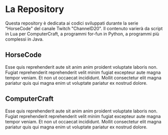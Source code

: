# La Repository
Questa repository è dedicata ai codici sviluppati durante la serie "HorseCode" del canale Twitch "ChannelD20". Il contenuto varierà da script in Lua per ComputerCraft, a programmi for-fun in Python, a programmi più complessi in Java.

## HorseCode
Esse quis reprehenderit aute sit anim anim proident voluptate laboris non. Fugiat reprehenderit reprehenderit velit minim fugiat excepteur aute magna tempor veniam. Et non ut occaecat incididunt. Mollit consectetur elit magna pariatur quis qui magna enim ut voluptate pariatur ex nostrud dolore.

## ComputerCraft
Esse quis reprehenderit aute sit anim anim proident voluptate laboris non. Fugiat reprehenderit reprehenderit velit minim fugiat excepteur aute magna tempor veniam. Et non ut occaecat incididunt. Mollit consectetur elit magna pariatur quis qui magna enim ut voluptate pariatur ex nostrud dolore.